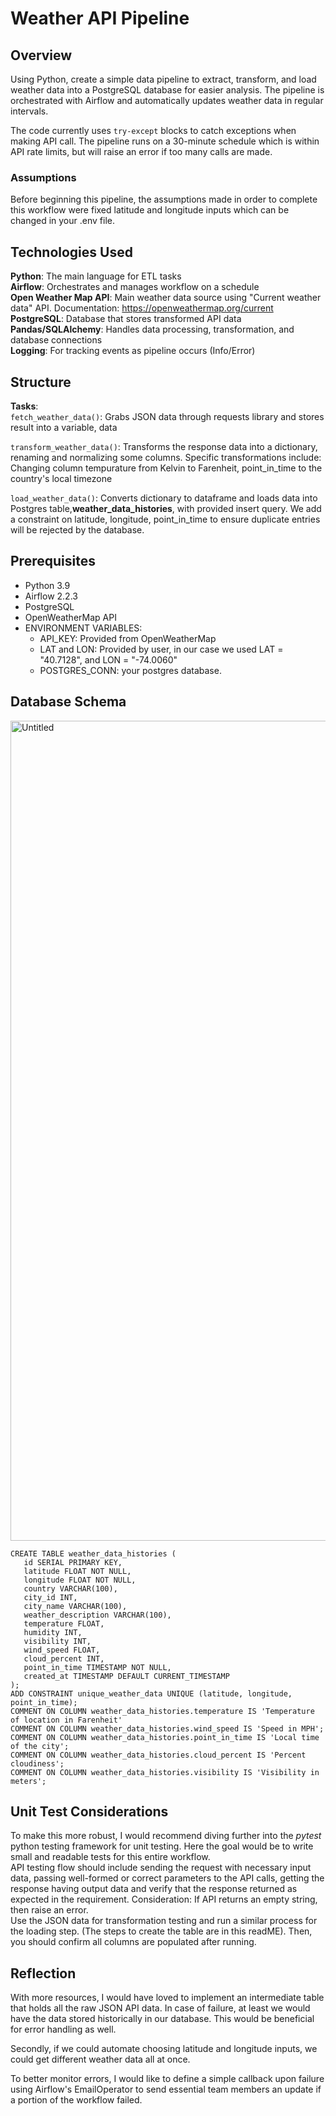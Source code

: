 # Weather API Pipeline

## Overview

Using Python, create a simple data pipeline to extract, transform, and load weather data into a PostgreSQL database for easier analysis. The pipeline is orchestrated with Airflow and automatically updates weather data in regular intervals.

The code currently uses ```try-except``` blocks to catch exceptions when making API call. The pipeline runs on a 30-minute schedule which is within API rate limits, but will raise an error if too many calls are made.

### Assumptions

Before beginning this pipeline, the assumptions made in order to complete this workflow were fixed latitude and longitude inputs which can be changed in your .env file.

## Technologies Used

**Python**: The main language for ETL tasks\
**Airflow**: Orchestrates and manages workflow on a schedule\
**Open Weather Map API**: Main weather data source using "Current weather data" API. Documentation: https://openweathermap.org/current \
**PostgreSQL**: Database that stores transformed API data\
**Pandas/SQLAlchemy**: Handles data processing, transformation, and database connections\
**Logging**: For tracking events as pipeline occurs (Info/Error)

## Structure

**Tasks**: \
```fetch_weather_data()```: Grabs JSON data through requests library and stores result into a variable, data

```transform_weather_data()```: Transforms the response data into a dictionary, renaming and normalizing some columns. Specific transformations include: Changing column tempurature from Kelvin to Farenheit, point_in_time to the country's local timezone

```load_weather_data()```: Converts dictionary to dataframe and loads data into Postgres table,**weather_data_histories**,  with provided insert query. We add a constraint on latitude, longitude, point_in_time to ensure duplicate entries will be rejected by the database.

## Prerequisites
* Python 3.9
* Airflow 2.2.3
* PostgreSQL
* OpenWeatherMap API
* ENVIRONMENT VARIABLES:
  - API_KEY: Provided from OpenWeatherMap
  - LAT and LON: Provided by user, in our case we used LAT = "40.7128", and LON = "-74.0060"
  - POSTGRES_CONN: your postgres database.

## Database Schema
 <img width="1312" alt="Untitled" src="https://github.com/user-attachments/assets/3e223a64-0fcc-44e6-8bb8-2f772fb78f84">

 ```
 CREATE TABLE weather_data_histories (
    id SERIAL PRIMARY KEY,
    latitude FLOAT NOT NULL,
    longitude FLOAT NOT NULL,
    country VARCHAR(100),
    city_id INT,
    city_name VARCHAR(100),
    weather_description VARCHAR(100),
    temperature FLOAT,
    humidity INT,
    visibility INT,
    wind_speed FLOAT,
    cloud_percent INT,
    point_in_time TIMESTAMP NOT NULL,
    created_at TIMESTAMP DEFAULT CURRENT_TIMESTAMP
);
ADD CONSTRAINT unique_weather_data UNIQUE (latitude, longitude, point_in_time);
COMMENT ON COLUMN weather_data_histories.temperature IS 'Temperature of location in Farenheit'
COMMENT ON COLUMN weather_data_histories.wind_speed IS 'Speed in MPH';
COMMENT ON COLUMN weather_data_histories.point_in_time IS 'Local time of the city';
COMMENT ON COLUMN weather_data_histories.cloud_percent IS 'Percent cloudiness';
COMMENT ON COLUMN weather_data_histories.visibility IS 'Visibility in meters';
 ```

## Unit Test Considerations

To make this more robust, I would recommend diving further into the *pytest* python testing framework for unit testing. Here the goal would be to write small and readable tests for this entire workflow.\
API testing flow should include sending the request with necessary input data, passing well-formed or correct parameters to the API calls, getting the response having output data and verify that the response returned as expected in the requirement. Consideration: If API returns an empty string, then raise an error.\
Use the JSON data for transformation testing and run a similar process for the loading step. (The steps to create the table are in this readME). Then, you should confirm all columns are populated after running.


## Reflection

With more resources, I would have loved to implement an intermediate table that holds all the raw JSON API data. In case of failure, at least we would have the data stored historically in our database. This would be beneficial for error handling as well.

Secondly, if we could automate choosing latitude and longitude inputs, we could get different weather data all at once.

To better monitor errors, I would like to define a simple callback upon failure using Airflow's EmailOperator to send essential team members an update if a portion of the workflow failed.
